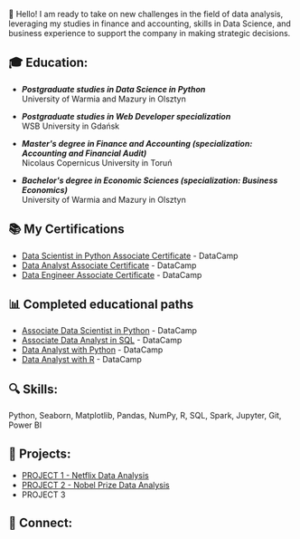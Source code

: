 👋 Hello! I am ready to take on new challenges in the field of data analysis, leveraging my studies in finance and accounting, skills in Data Science, and business experience to support the company in making strategic decisions.

## 🎓 Education:
* ***Postgraduate studies in Data Science in Python*** <br>
University of Warmia and Mazury in Olsztyn

* ***Postgraduate studies in Web Developer specialization*** <br>
WSB University in Gdańsk

* ***Master's degree in Finance and Accounting (specialization: Accounting and Financial Audit)*** <br>
Nicolaus Copernicus University in Toruń

* ***Bachelor's degree in Economic Sciences (specialization: Business Economics)*** <br>
University of Warmia and Mazury in Olsztyn

## 📚 My Certifications  
* [Data Scientist in Python Associate Certificate](https://github.com/sendecka/My-Certifications/blob/main/certifications/DSA0010694514510.png) - DataCamp
* [Data Analyst Associate Certificate](https://github.com/sendecka/My-Certifications/blob/main/certifications/DAA0018200186982.png) - DataCamp
* [Data Engineer Associate Certificate](https://github.com/sendecka/My-Certifications/blob/main/certifications/DEA0019330320173.png) - DataCamp

## 📊 Completed educational paths
* [Associate Data Scientist in Python](https://github.com/sendecka/My-Certifications/blob/main/certifications/certificate%20(1).png) - DataCamp
* [Associate Data Analyst in SQL](https://github.com/sendecka/My-Certifications/blob/main/certifications/certificateSQL.png) - DataCamp
* [Data Analyst with Python](https://github.com/sendecka/My-Certifications/blob/main/certifications/certificateDAWP.png) - DataCamp
* [Data Analyst with R](https://github.com/sendecka/My-Certifications/blob/main/certifications/certificateDSWR.png) - DataCamp

## 🔍 Skills:
Python, Seaborn, Matplotlib, Pandas, NumPy, R, SQL, Spark, Jupyter, Git, Power BI

## 💼 Projects:
* [PROJECT 1 - Netflix Data Analysis](https://github.com/sendecka/MY_PROJECT-/blob/main/01%20PROJECT%20-%20NETFLIX/netflix.ipynb)
* [PROJECT 2 - Nobel Prize Data Analysis](https://github.com/sendecka/MY_PROJECT-/blob/main/02%20PROJECT%20-%20NOBEL/nobel.ipynb)
* PROJECT 3

## 🔗 Connect:
